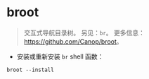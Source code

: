 # broot

> 交互式导航目录树。
> 另见：`br`。
> 更多信息：<https://github.com/Canop/broot>。

- 安装或重新安装 `br` shell 函数：

`broot --install`